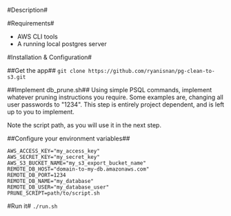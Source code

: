 #Description#

#Requirements#
- AWS CLI tools
- A running local postgres server

#Installation & Configuration#

##Get the app##
`git clone https://github.com/ryanisnan/pg-clean-to-s3.git`

##Implement db_prune.sh##
Using simple PSQL commands, implement whatever pruning instructions you require. Some examples are, changing all user passwords to "1234". This step is entirely project dependent, and is left up to you to implement.

Note the script path, as you will use it in the next step.

##Configure your environment variables##
    
    AWS_ACCESS_KEY="my_access_key"
    AWS_SECRET_KEY="my_secret_key"
    AWS_S3_BUCKET_NAME="my_s3_export_bucket_name"
    REMOTE_DB_HOST="domain-to-my-db.amazonaws.com"
    REMOTE_DB_PORT=1234
    REMOTE_DB_NAME="my_database"
    REMOTE_DB_USER="my_database_user"
    PRUNE_SCRIPT=path/to/script.sh

#Run it#
`./run.sh`